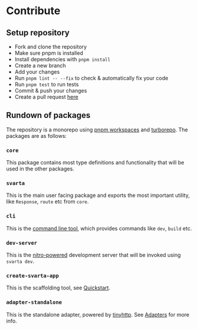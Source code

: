 # Contribute

## Setup repository

- Fork and clone the repository
- Make sure pnpm is installed
- Install dependencies with `pnpm install`
- Create a new branch
- Add your changes
- Run `pnpm lint -- --fix` to check & automatically fix your code
- Run `pnpm test` to run tests
- Commit & push your changes
- Create a pull request [here](https://github.com/svartajs/svarta/pulls)

## Rundown of packages

The repository is a monorepo using [pnpm workspaces](https://pnpm.io/workspaces) and [turborepo](https://turbo.build/repo). The packages are as follows:

### `core`

This package contains most type definitions and functionality that will be used in the other packages.

### `svarta`

This is the main user facing package and exports the most important utility, like `Response`, `route` etc from `core`.

### `cli`

This is the [command line tool](/usage/cli), which provides commands like `dev`, `build` etc.

### `dev-server`

This is the [nitro-powered](https://nitro.unjs.io/) development server that will be invoked using `svarta dev`.

### `create-svarta-app`

This is the scaffolding tool, see [Quickstart](/guide/quickstart).

### `adapter-standalone`

This is the standalone adapter, powered by [tinyhttp](https://tinyhttp.v1rtl.site/). See [Adapters](/deployment) for more info.
